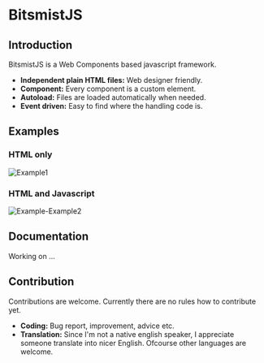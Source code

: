 # BitsmistJS

## Introduction

BitsmistJS is a Web Components based javascript framework.

- **Independent plain HTML files:** Web designer friendly.
- **Component:** Every component is a custom element.
- **Autoload:** Files are loaded automatically when needed.
- **Event driven:** Easy to find where the handling code is.

## Examples

### HTML only

![Example1](https://user-images.githubusercontent.com/49435291/114845854-17765700-9e17-11eb-8d92-c4a1e04f2224.png)

<!--
**`index.html`**
``` html
<html>
<head>
<script type="text/javascript" src="https://cdn.jsdelivr.net/gh/bitsmist/bitsmist-js_v1@0.9.6/dist/bitsmist-js_v1.min.js"></script>
</head>
<body>
<pad-hello data-autoload="https://example.com/pad-hello.html"></pad-hello>
</body>
</html>
```

**`pad-hello.html`**
``` html
<h1>Hello, World!</h1>
```
-->

### HTML and Javascript

![Example-Example2](https://user-images.githubusercontent.com/49435291/114963611-15a8a400-9ea8-11eb-8801-dbb6e79ec79b.png)

<!--
**`index.html`**
``` html
<html>
<head>
<script type="text/javascript" src="https://cdn.jsdelivr.net/gh/bitsmist/bitsmist-js_v1@0.9.6/dist/bitsmist-js_v1.min.js"></script>
</head>
<body>
<pad-hello data-autoload="https://example.com/pad-hello.js"></pad-hello>
</body>
</html>
```
**`pad-hello.js`**
``` js
class PadHello extends BITSMIST.v1.Pad
{

	_getSettings()
	{

		return {
			"name":	"PadHello",
			"events": {
				"afterAppend": "onAfterAppend"
			},
			"elements": {
				"go": {
					"rootNode": "button",
					"events": {
						"click": "onButtonClick"
					}
				}
			}
		}

	}

	onAfterAppend(sender, e, ex)
	{

		this.querySelector("h1").innerText = "Ready";

	}

	onButtonClick(sender, e, ex)
	{

		this.querySelector("h1").innerText = "Hello";

	}

}
```

**`pad-hello.html`**
``` html
<h1></h1>
<button>Go</button>
```
-->

## Documentation

Working on ...

## Contribution

Contributions are welcome. Currently there are no rules how to contribute yet.

- **Coding:** Bug report, improvement, advice etc.
- **Translation:** Since I'm not a native english speaker, I appreciate someone translate into nicer English. Ofcourse other languages are welcome.

